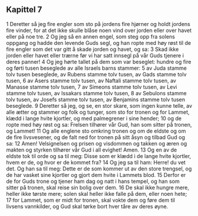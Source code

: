 ## Kapittel 7

1 Deretter så jeg fire engler som sto på jordens fire hjørner og holdt jordens fire vinder, for at det ikke skulle blåse noen vind over jorden eller over havet eller på noe tre.
2 Og jeg så en annen engel, som steg opp fra solens oppgang og hadde den levende Guds segl, og han ropte med høy røst til de fire engler som det var gitt å skade jorden og havet, og sa:
3 Skad ikke jorden eller havet eller trærne før vi har satt innsegl på vår Guds tjenere i deres panner!
4 Og jeg hørte tallet på dem som var beseglet: hundre og fire og førti tusen beseglede av alle Israels barns stammer:
5 av Juda stamme tolv tusen beseglede, av Rubens stamme tolv tusen, av Gads stamme tolv tusen,
6 av Asers stamme tolv tusen, av Naftali stamme tolv tusen, av Manasse stamme tolv tusen,
7 av Simeons stamme tolv tusen, av Levi stamme tolv tusen, av Issakars stamme tolv tusen,
8 av Sebulons stamme tolv tusen, av Josefs stamme tolv tusen, av Benjamins stamme tolv tusen beseglede.
9 Deretter så jeg, og se, en stor skare, som ingen kunne telle, av alle ætter og stammer og folk og tunger, som sto for tronen og for Lammet, klædd i lange hvite kjortler, og med palmegrener i sine hender;
10 og de ropte med høy røst og sa: Frelsen tilhører vår Gud, han som sitter på tronen, og Lammet!
11 Og alle englene sto omkring tronen og om de eldste og om de fire livsvesener, og de falt ned for tronen på sitt åsyn og tilbad Gud og sa:
12 Amen! Velsignelsen og prisen og visdommen og takken og æren og makten og styrken tilhører vår Gud i all evighet! Amen.
13 Og en av de eldste tok til orde og sa til meg: Disse som er klædd i de lange hvite kjortler, hvem er de, og hvor er de kommet fra?
14 Og jeg sa til ham: Herre! du vet det. Og han sa til meg: Dette er de som kommer ut av den store trengsel, og de har vasket sine kjortler og gjort dem hvite i Lammets blod.
15 Derfor er de for Guds trone og tjener ham dag og natt i hans tempel, og han som sitter på tronen, skal reise sin bolig over dem.
16 De skal ikke hungre mere, heller ikke tørste mere; solen skal heller ikke falle på dem, eller noen hete;
17 for Lammet, som er midt for tronen, skal vokte dem og føre dem til livsens vannkilder, og Gud skal tørke bort hver tåre av deres øyne.
